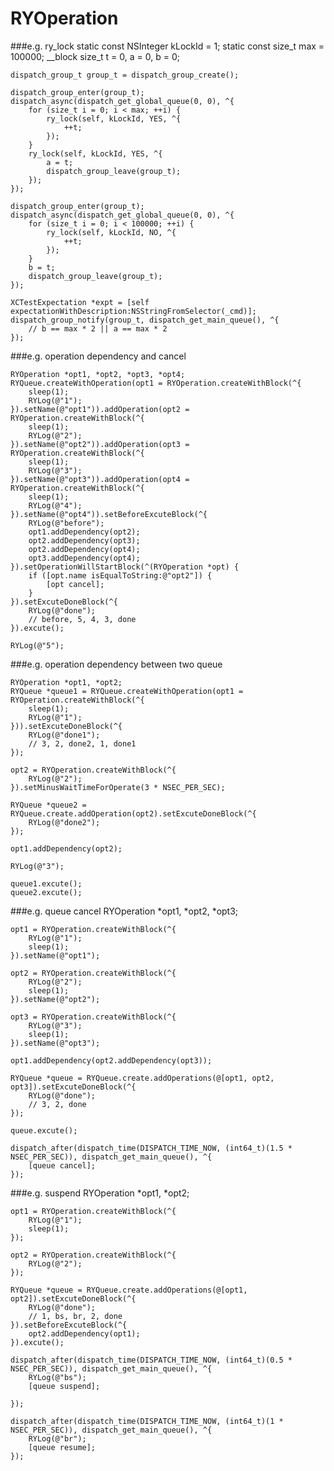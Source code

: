 # RYOperation

###e.g. ry_lock
    static const NSInteger kLockId = 1;
    static const size_t max = 100000;
    __block size_t t = 0, a = 0, b = 0;
    
    
    dispatch_group_t group_t = dispatch_group_create();
    
    dispatch_group_enter(group_t);
    dispatch_async(dispatch_get_global_queue(0, 0), ^{
        for (size_t i = 0; i < max; ++i) {
            ry_lock(self, kLockId, YES, ^{
                ++t;
            });
        }
        ry_lock(self, kLockId, YES, ^{
            a = t;
            dispatch_group_leave(group_t);
        });
    });

    dispatch_group_enter(group_t);
    dispatch_async(dispatch_get_global_queue(0, 0), ^{
        for (size_t i = 0; i < 100000; ++i) {
            ry_lock(self, kLockId, NO, ^{
                ++t;
            });
        }
        b = t;
        dispatch_group_leave(group_t);
    });
    
    XCTestExpectation *expt = [self expectationWithDescription:NSStringFromSelector(_cmd)];
    dispatch_group_notify(group_t, dispatch_get_main_queue(), ^{
        // b == max * 2 || a == max * 2
    });

###e.g. operation dependency and cancel

    RYOperation *opt1, *opt2, *opt3, *opt4;
    RYQueue.createWithOperation(opt1 = RYOperation.createWithBlock(^{
        sleep(1);
        RYLog(@"1");
    }).setName(@"opt1")).addOperation(opt2 = RYOperation.createWithBlock(^{
        sleep(1);
        RYLog(@"2");
    }).setName(@"opt2")).addOperation(opt3 = RYOperation.createWithBlock(^{
        sleep(1);
        RYLog(@"3");
    }).setName(@"opt3")).addOperation(opt4 = RYOperation.createWithBlock(^{
        sleep(1);
        RYLog(@"4");
    }).setName(@"opt4")).setBeforeExcuteBlock(^{
        RYLog(@"before");
        opt1.addDependency(opt2);
        opt2.addDependency(opt3);
        opt2.addDependency(opt4);
        opt3.addDependency(opt4);
    }).setOperationWillStartBlock(^(RYOperation *opt) {
        if ([opt.name isEqualToString:@"opt2"]) {
            [opt cancel];
        }
    }).setExcuteDoneBlock(^{
        RYLog(@"done");
        // before, 5, 4, 3, done
    }).excute();
    
    RYLog(@"5");
    
    


###e.g. operation dependency between two queue
    
    
    RYOperation *opt1, *opt2;
    RYQueue *queue1 = RYQueue.createWithOperation(opt1 = RYOperation.createWithBlock(^{
        sleep(1);
        RYLog(@"1");
    })).setExcuteDoneBlock(^{
        RYLog(@"done1");
        // 3, 2, done2, 1, done1
    });
    
    opt2 = RYOperation.createWithBlock(^{
        RYLog(@"2");
    }).setMinusWaitTimeForOperate(3 * NSEC_PER_SEC);
    
    RYQueue *queue2 = RYQueue.create.addOperation(opt2).setExcuteDoneBlock(^{
        RYLog(@"done2");
    });
    
    opt1.addDependency(opt2);
    
    RYLog(@"3");

    queue1.excute();
    queue2.excute();
    
    
###e.g. queue cancel
    RYOperation *opt1, *opt2, *opt3;
    
    opt1 = RYOperation.createWithBlock(^{
        RYLog(@"1");
        sleep(1);
    }).setName(@"opt1");
    
    opt2 = RYOperation.createWithBlock(^{
        RYLog(@"2");
        sleep(1);
    }).setName(@"opt2");
    
    opt3 = RYOperation.createWithBlock(^{
        RYLog(@"3");
        sleep(1);
    }).setName(@"opt3");
    
    opt1.addDependency(opt2.addDependency(opt3));
    
    RYQueue *queue = RYQueue.create.addOperations(@[opt1, opt2, opt3]).setExcuteDoneBlock(^{
        RYLog(@"done");
        // 3, 2, done
    });
    
    queue.excute();
    
    dispatch_after(dispatch_time(DISPATCH_TIME_NOW, (int64_t)(1.5 * NSEC_PER_SEC)), dispatch_get_main_queue(), ^{
        [queue cancel];
    });
    
    
###e.g. suspend
    RYOperation *opt1, *opt2;
    
    opt1 = RYOperation.createWithBlock(^{
        RYLog(@"1");
        sleep(1);
    });
    
    opt2 = RYOperation.createWithBlock(^{
        RYLog(@"2");
    });
    
    RYQueue *queue = RYQueue.create.addOperations(@[opt1, opt2]).setExcuteDoneBlock(^{
        RYLog(@"done");
        // 1, bs, br, 2, done
    }).setBeforeExcuteBlock(^{
        opt2.addDependency(opt1);
    }).excute();
    
    dispatch_after(dispatch_time(DISPATCH_TIME_NOW, (int64_t)(0.5 * NSEC_PER_SEC)), dispatch_get_main_queue(), ^{
        RYLog(@"bs");
        [queue suspend];

    });
    
    dispatch_after(dispatch_time(DISPATCH_TIME_NOW, (int64_t)(1 * NSEC_PER_SEC)), dispatch_get_main_queue(), ^{
        RYLog(@"br");
        [queue resume];
    });
